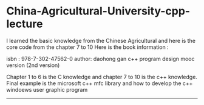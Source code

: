 # China-Agricultural-University-cpp-lecture
I learned the basic knowledge from the Chinese Agricultural and here is the core code from the chapter 7 to 10
Here is the book information :

isbn  : 978-7-302-47562-0
author: daohong gan
c++ program design mooc version (2nd version)





Chapter 1 to 6 is the C knowledge and chapter 7 to 10 is the c++ knowledge.
Final example is the microsoft c++ mfc library and how to develop the c++ windoews user graphic program







___________________________________________________________________________________________________________________________________________________
